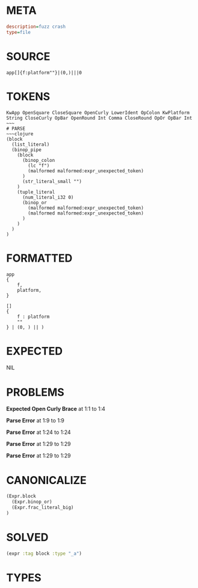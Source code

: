 # META
~~~ini
description=fuzz crash
type=file
~~~
# SOURCE
~~~roc
app[]{f:platform""}|(0,)|||0
~~~
# TOKENS
~~~text
KwApp OpenSquare CloseSquare OpenCurly LowerIdent OpColon KwPlatform String CloseCurly OpBar OpenRound Int Comma CloseRound OpOr OpBar Int ~~~
# PARSE
~~~clojure
(block
  (list_literal)
  (binop_pipe
    (block
      (binop_colon
        (lc "f")
        (malformed malformed:expr_unexpected_token)
      )
      (str_literal_small "")
    )
    (tuple_literal
      (num_literal_i32 0)
      (binop_or
        (malformed malformed:expr_unexpected_token)
        (malformed malformed:expr_unexpected_token)
      )
    )
  )
)
~~~
# FORMATTED
~~~roc
app
{
	f,
	platform,
}

[]
{
	f : platform
	""
} | (0, ) || )
~~~
# EXPECTED
NIL
# PROBLEMS
**Expected Open Curly Brace**
at 1:1 to 1:4

**Parse Error**
at 1:9 to 1:9

**Parse Error**
at 1:24 to 1:24

**Parse Error**
at 1:29 to 1:29

**Parse Error**
at 1:29 to 1:29

# CANONICALIZE
~~~clojure
(Expr.block
  (Expr.binop_or)
  (Expr.frac_literal_big)
)
~~~
# SOLVED
~~~clojure
(expr :tag block :type "_a")
~~~
# TYPES
~~~roc
~~~
